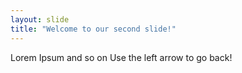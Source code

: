 ```yaml
---
layout: slide
title: "Welcome to our second slide!"
---
```

Lorem Ipsum and so on
Use the left arrow to go back!
